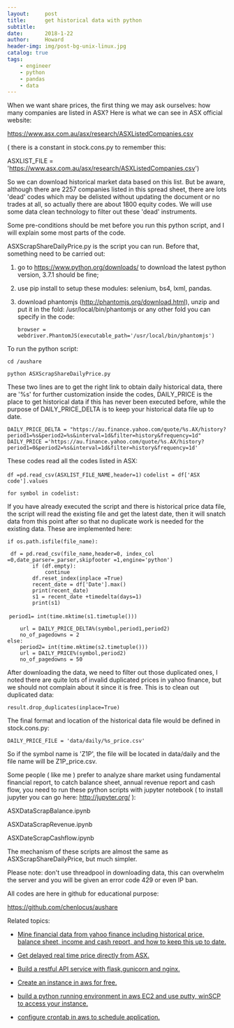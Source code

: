 ```yaml
---
layout:     post
title:      get historical data with python
subtitle:   
date:       2018-1-22
author:     Howard
header-img: img/post-bg-unix-linux.jpg
catalog: true
tags:
    - engineer
    - python
    - pandas
    - data
---
```


When we want share prices, the first thing we may ask ourselves: how many companies are listed in ASX?  Here is what we can see in ASX official website:

https://www.asx.com.au/asx/research/ASXListedCompanies.csv

( there is a constant in stock.cons.py to remember this:

ASXLIST_FILE = 'https://www.asx.com.au/asx/research/ASXListedCompanies.csv')



So we can download historical market data based on this list.  But be aware, although there are 2257 companies listed in this spread sheet,  there are lots 'dead' codes which may be delisted without updating the document or no trades at all, so actually there are about 1800 equity codes.  We will use some data clean technology to filter out these 'dead' instruments.



Some pre-conditions should be met before you run this python script, and I will explain some most parts of the code.  



ASXScrapShareDailyPrice.py is the script you can run. Before that, something need to be carried out:

1. go to https://www.python.org/downloads/ to download the latest python version, 3.7.1 should be fine;

2. use pip install to setup these modules: selenium, bs4, lxml, pandas. 

3. download phantomjs (http://phantomjs.org/download.html), unzip and put it in the fold:  /usr/local/bin/phantomjs or any other fold you can specify in the code: 

   `browser = webdriver.PhantomJS(executable_path='/usr/local/bin/phantomjs')` 

To run the python script:

```
cd /aushare

python ASXScrapShareDailyPrice.py
```



These two lines are to get the right link to obtain daily historical data, there are '%s' for further customization inside the codes, DAILY_PRICE is the place  to get historical data if this has never been executed before,  while the purpose of  DAILY_PRICE_DELTA is to keep your historical data file up to date.



`DAILY_PRICE_DELTA = "https://au.finance.yahoo.com/quote/%s.AX/history?period1=%s&period2=%s&interval=1d&filter=history&frequency=1d"`
`DAILY_PRICE ='https://au.finance.yahoo.com/quote/%s.AX/history?period1=0&period2=%s&interval=1d&filter=history&frequency=1d'`



These codes read all the codes listed in ASX:



`df =pd.read_csv(ASXLIST_FILE_NAME,header=1)`
`codelist = df['ASX code'].values`

`for symbol in codelist:`



If you have already executed the script and there is historical price data file, the script will read the existing file and get the latest date, then it will snatch data from this point after so that no duplicate work is needed for the existing data. These are implemented here:



`if os.path.isfile(file_name):`
       

```
 df = pd.read_csv(file_name,header=0, index_col =0,date_parser=_parser,skipfooter =1,engine='python')
        if (df.empty):
            continue
        df.reset_index(inplace =True)
        recent_date = df['Date'].max()
        print(recent_date)
        s1 = recent_date +timedelta(days=1)
        print(s1)
```

​        `period1= int(time.mktime(s1.timetuple()))`

        url = DAILY_PRICE_DELTA%(symbol,period1,period2)
        no_of_pagedowns = 2
    else:
        period2= int(time.mktime(s2.timetuple()))
        url = DAILY_PRICE%(symbol,period2)
        no_of_pagedowns = 50
After downloading the data, we need to filter out those duplicated ones, I noted there are quite lots of invalid duplicated prices in yahoo finance, but we should not complain about it since it is free.  This is to clean out duplicated data:



`result.drop_duplicates(inplace=True)`



The final format and location of the historical data file would be defined in stock.cons.py:

`DAILY_PRICE_FILE = 'data/daily/%s_price.csv'`



So if the symbol name is 'Z1P', the file will be located in data/daily and the file name will be Z1P_price.csv.



Some people ( like me ) prefer to analyze share market using fundamental financial report, to catch balance sheet,  annual revenue report and cash flow, you need to run these python scripts with jupyter notebook ( to install jupyter you can go here: http://jupyter.org/ ):

ASXDataScrapBalance.ipynb

ASXDataScrapRevenue.ipynb

ASXDateScrapCashflow.ipynb



The mechanism of these scripts are almost the same as ASXScrapShareDailyPrice, but much simpler. 



Please note: don't use threadpool in downloading data, this can overwhelm the server and you will be given an error code 429 or even IP ban. 



All codes are here in github for educational purpose:

https://github.com/chenlocus/aushare



Related topics: 

 - [Mine financial data from yahoo finance including historical price, balance sheet, income and cash report, and how to keep this up to date.](http://engineerman.club/2018/01/22/get-historical-data-with-python/)

 - [Get delayed real time price directly from ASX.](http://engineerman.club/2018/01/22/get-delayed-price-directly-from-ASX/)

 - [Build a restful API service with flask,gunicorn and nginx.](http://engineerman.club/2018/11/16/build-a-rest-API-service-to-provide-market-data-for-yourself/) 

 - [Create an instance in aws for free.](http://engineerman.club/2018/11/16/create-an-instance-in-aws-for-free/)

 - [build a python running environment in aws EC2 and use putty, winSCP to access your instance.](http://engineerman.club/2018/11/16/How-to-access-the-EC2-instance-in-AWS/)

 - [configure crontab in aws to schedule application.](http://engineerman.club/2018/11/16/Schedule-regular-tasks-in-AWS/)
